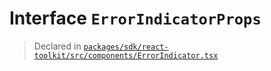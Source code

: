 # Interface `ErrorIndicatorProps`
> Declared in [`packages/sdk/react-toolkit/src/components/ErrorIndicator.tsx`](.)
